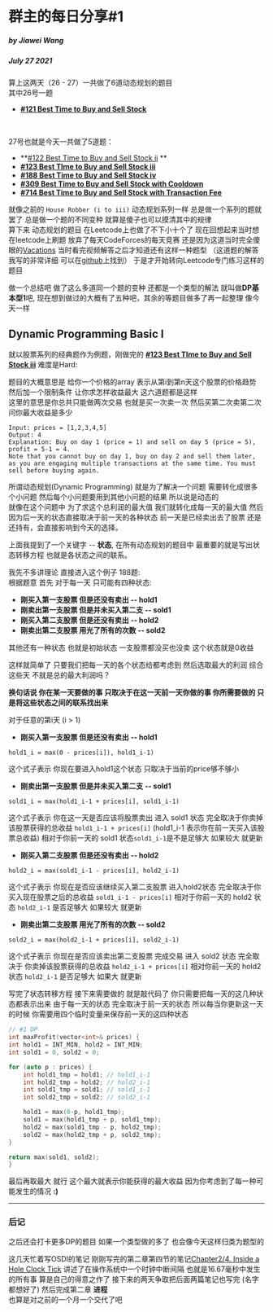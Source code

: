 # 群主的每日分享#1 
##### by Jiawei Wang 
##### July 27 2021

算上这两天（26 - 27）一共做了6道动态规划的题目<br>
其中26号一题 
* **[#121 Best Time to Buy and Sell Stock](https://leetcode.com/problems/best-time-to-buy-and-sell-stock/)**
<br>

27号也就是今天一共做了5道题：
* **[#122 Best Time to Buy and Sell Stock ii](https://leetcode.com/problems/best-time-to-buy-and-sell-stock-ii/) **
* **[#123 Best TIme to Buy and Sell Stock iii](https://leetcode.com/problems/best-time-to-buy-and-sell-stock-iii/)**
* **[#188 Best Time to Buy and Sell Stock iv](https://leetcode.com/problems/best-time-to-buy-and-sell-stock-iv/)**
* **[#309 Best Time to Buy and Sell Stock with Cooldown](https://leetcode.com/problems/best-time-to-buy-and-sell-stock-with-cooldown/)**
* **[#714 Best Time to Buy and Sell Stock with Transaction Fee](https://leetcode.com/problems/best-time-to-buy-and-sell-stock-with-transaction-fee/)**

就像之前的 `House Robber (i to iii)` 动态规划系列一样 总是做一个系列的题就罢了 总是做一个题的不同变种 就算是傻子也可以摸清其中的规律<br>
算下来 动态规划的题目 在Leetcode上也做了不下小十个了 现在回想起来当时想在leetcode上刷题 放弃了每天CodeForces的每天竞赛 还是因为这道当时完全傻眼的[Vacations](https://codeforces.com/problemset/problem/698/A) 当时看完视频解答之后才知道还有这样一种题型 （这道题的解答我写的非常详细 可以在[github](https://github.com/Angorithm4/Angorithm4/blob/main/CodeForces/Vacations.cpp)上找到） 于是才开始转向Leetcode专门练习这样的题目

做一个总结吧 做了这么多道同一个题的变种 还都是一个类型的解法 就叫做**DP基本型1**吧, 现在想到做过的大概有了五种吧，其余的等题目做多了再一起整理 像今天一样 

## Dynamic Programming Basic I
就以股票系列的经典题作为例题，刚做完的 **[#123 Best TIme to Buy and Sell Stock iii](https://leetcode.com/problems/best-time-to-buy-and-sell-stock-iii/)** 难度是Hard:

题目的大概意思是 给你一个价格的array 表示从第i到第n天这个股票的价格趋势 然后加一个限制条件 让你求怎样收益最大 这六道题都是这样<br>
这里的意思是你总共只能做两次交易 也就是买一次卖一次 然后买第二次卖第二次 问你最大收益是多少

```
Input: prices = [1,2,3,4,5]
Output: 4
Explanation: Buy on day 1 (price = 1) and sell on day 5 (price = 5), profit = 5-1 = 4.
Note that you cannot buy on day 1, buy on day 2 and sell them later, as you are engaging multiple transactions at the same time. You must sell before buying again.
```

所谓动态规划(Dynamic Programming) 就是为了解决一个问题 需要转化成很多个小问题 然后每个小问题要用到其他小问题的结果 所以说是动态的<br>
就像在这个问题中 为了求这个总利润的最大值 我们就转化成每一天的最大值 然后因为后一天的状态直接取决于前一天的各种状态 前一天是已经卖出去了股票 还是还持有，会直接影响到今天的选择。
<br>

上面我提到了一个关键字 -- **状态**, 在所有动态规划的题目中 最重要的就是写出状态转移方程 也就是各状态之间的联系。<br>

我先不多讲理论 直接进入这个例子 188题: <br>
根据题意 首先 对于每一天 只可能有四种状态:
* **刚买入第一支股票 但是还没有卖出 -- hold1**
* **刚卖出第一支股票 但是并未买入第二支 -- sold1**
* **刚买入第二支股票 但是还没有卖出 -- hold2**
* **刚卖出第二支股票 用光了所有的次数 -- sold2**

其他还有一种状态 也就是初始状态 一支股票都没买也没卖 这个状态就是0收益

这样就简单了 只要我们把每一天的各个状态给都考虑到 然后选取最大的利润 综合这些天 不就是总的最大利润吗？

**换句话说 你在某一天要做的事 只取决于在这一天前一天你做的事 你所需要做的 只是将这些状态之间的联系找出来**


对于任意的第i天 (i > 1)
* **刚买入第一支股票 但是还没有卖出 -- hold1**
```
hold1_i = max(0 - prices[i]), hold1_i-1)
```
这个式子表示 你现在要进入hold1这个状态 只取决于当前的price够不够小 <br>

* **刚卖出第一支股票 但是并未买入第二支 -- sold1**
```
sold1_i = max(hold1_i-1 + prices[i], sold1_i-1)
```
这个式子表示 你在这一天是否应该将股票卖出 进入 sold1 状态 完全取决于你卖掉该股票获得的总收益 `hold1_i-1 + prices[i]` (hold1_i-1 表示你在前一天买入该股票总收益) 相对于你前一天的 sold1 状态`sold1_i-1`是不是足够大 如果较大 就更新


* **刚买入第二支股票 但是还没有卖出 -- hold2**
```
hold2_i = max(sold1_i-1 - prices[i], hold2_i-1)
```
这个式子表示 你现在是否应该继续买入第二支股票 进入hold2状态 完全取决于你买入现在股票之后的总收益 `sold1_i-1 - prices[i]` 相对于你前一天的 hold2 状态 `hold2_i-1` 是否足够大 如果较大 就更新

* **刚卖出第二支股票 用光了所有的次数 -- sold2**
```
sold2_i = max(hold2_i-1 + prices[i], sold2_i-1)
```
这个式子表示 你现在是否应该卖出第二支股票 完成交易 进入 sold2 状态 完全取决于 你卖掉该股票获得的总收益 `hold2_i-1 + prices[i]` 相对你前一天的 hold2 状态 `hold2_i-1` 是否足够大 如果大 就更新



写完了状态转移方程 接下来需要做的 就是敲代码了 你只需要把每一天的这几种状态都表示出来 由于每一天的状态 完全取决于前一天的状态 所以每当你更新这一天的时候 你需要用四个临时变量来保存前一天的这四种状态<br>

```c
// #1 DP
int maxProfit(vector<int>& prices) {
int hold1 = INT_MIN, hold2 = INT_MIN;
int sold1 = 0, sold2 = 0;

for (auto p : prices) {
    int hold1_tmp = hold1; // hold1_i-1
    int hold2_tmp = hold2; // hold2_i-1
    int sold1_tmp = sold1; // sold1_i-1
    int sold2_tmp = sold2; // sold2_i-1

    hold1 = max(0-p, hold1_tmp);
    sold1 = max(hold1_tmp + p, sold1_tmp);
    hold2 = max(sold1_tmp - p, hold2_tmp);
    sold2 = max(hold2_tmp + p, sold2_tmp);
}

return max(sold1, sold2);
}
```

最后再取最大 就行 这个最大就表示你能获得的最大收益 因为你考虑到了每一种可能发生的情况  **:)**

****

### 后记
之后还会打卡更多DP的题目 如果一个类型做的多了 也会像今天这样归类为题型的 <br>

这几天忙着写OSDI的笔记 刚刚写完的第二章第四节的笔记[Chapter2/4. Inside a Hole Clock Tick](https://github.com/Angold-4/OSDI/blob/master/Chapter/Chapter2/4ClockTick.md) 讲述了在操作系统中一个时钟中断间隔 也就是16.67毫秒中发生的所有事 算是自己的得意之作了 接下来的两天争取把后面两篇笔记也写完 (名字都想好了) 然后完成第二章 **进程**<br>也算是对之前的一个月一个交代了吧 


